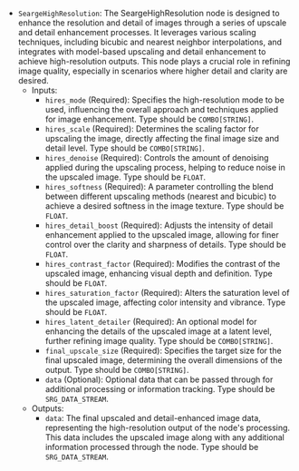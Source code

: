 - `SeargeHighResolution`: The SeargeHighResolution node is designed to enhance the resolution and detail of images through a series of upscale and detail enhancement processes. It leverages various scaling techniques, including bicubic and nearest neighbor interpolations, and integrates with model-based upscaling and detail enhancement to achieve high-resolution outputs. This node plays a crucial role in refining image quality, especially in scenarios where higher detail and clarity are desired.
    - Inputs:
        - `hires_mode` (Required): Specifies the high-resolution mode to be used, influencing the overall approach and techniques applied for image enhancement. Type should be `COMBO[STRING]`.
        - `hires_scale` (Required): Determines the scaling factor for upscaling the image, directly affecting the final image size and detail level. Type should be `COMBO[STRING]`.
        - `hires_denoise` (Required): Controls the amount of denoising applied during the upscaling process, helping to reduce noise in the upscaled image. Type should be `FLOAT`.
        - `hires_softness` (Required): A parameter controlling the blend between different upscaling methods (nearest and bicubic) to achieve a desired softness in the image texture. Type should be `FLOAT`.
        - `hires_detail_boost` (Required): Adjusts the intensity of detail enhancement applied to the upscaled image, allowing for finer control over the clarity and sharpness of details. Type should be `FLOAT`.
        - `hires_contrast_factor` (Required): Modifies the contrast of the upscaled image, enhancing visual depth and definition. Type should be `FLOAT`.
        - `hires_saturation_factor` (Required): Alters the saturation level of the upscaled image, affecting color intensity and vibrance. Type should be `FLOAT`.
        - `hires_latent_detailer` (Required): An optional model for enhancing the details of the upscaled image at a latent level, further refining image quality. Type should be `COMBO[STRING]`.
        - `final_upscale_size` (Required): Specifies the target size for the final upscaled image, determining the overall dimensions of the output. Type should be `COMBO[STRING]`.
        - `data` (Optional): Optional data that can be passed through for additional processing or information tracking. Type should be `SRG_DATA_STREAM`.
    - Outputs:
        - `data`: The final upscaled and detail-enhanced image data, representing the high-resolution output of the node's processing. This data includes the upscaled image along with any additional information processed through the node. Type should be `SRG_DATA_STREAM`.
